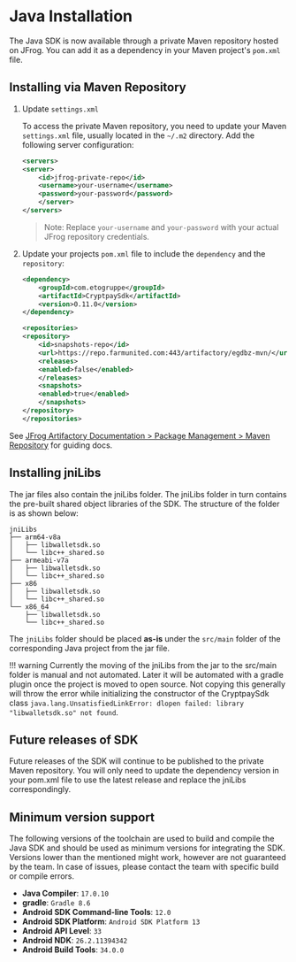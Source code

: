 # Java Installation

The Java SDK is now available through a private Maven repository hosted on JFrog. You can add it as a dependency in your Maven project's `pom.xml` file.

## Installing via Maven Repository

1. Update `settings.xml`

    To access the private Maven repository, you need to update your Maven `settings.xml` file, usually located in the `~/.m2` directory. Add the following server configuration:

    ```xml
    <servers>
    <server>
        <id>jfrog-private-repo</id>
        <username>your-username</username>
        <password>your-password</password>
        </server>
    </servers>
    ```

    > Note: Replace `your-username` and `your-password` with your actual JFrog repository credentials.

2. Update your projects `pom.xml` file to include the `dependency` and the `repository`:

    ```xml
    <dependency>
        <groupId>com.etogruppe</groupId>
        <artifactId>CryptpaySdk</artifactId>
        <version>0.11.0</version>
    </dependency>
    ```

    ```xml
    <repositories>
    <repository>
        <id>snapshots-repo</id>
        <url>https://repo.farmunited.com:443/artifactory/egdbz-mvn/</url>
        <releases>
        <enabled>false</enabled>
        </releases>
        <snapshots>
        <enabled>true</enabled>
        </snapshots>
    </repository>
    </repositories>
    ```

See [JFrog Artifactory Documentation > Package Management > Maven Repository](https://jfrog.com/help/r/jfrog-artifactory-documentation/maven-repository) for guiding docs.

## Installing jniLibs

The jar files also contain the jniLibs folder. The jniLibs folder in turn contains the pre-built shared object libraries of the SDK. The structure of the folder is as shown below:

```
jniLibs
├── arm64-v8a
│   ├── libwalletsdk.so
│   └── libc++_shared.so
├── armeabi-v7a
│   ├── libwalletsdk.so
│   └── libc++_shared.so
├── x86
│   ├── libwalletsdk.so
│   └── libc++_shared.so
└── x86_64
    ├── libwalletsdk.so
    └── libc++_shared.so
```

The `jniLibs` folder should be placed **as-is** under the `src/main` folder of the corresponding Java project from the jar file.

!!! warning
    Currently the moving of the jniLibs from the jar to the src/main folder is manual and not automated. Later it will be automated with a gradle plugin once the project is moved to open source. Not copying this generally will throw the error while initializing the constructor of the CryptpaySdk class `java.lang.UnsatisfiedLinkError: dlopen failed: library "libwalletsdk.so" not found`.

## Future releases of SDK

Future releases of the SDK will continue to be published to the private Maven repository. You will only need to update the dependency version in your pom.xml file to use the latest release and replace the jniLibs correspondingly.

## Minimum version support

The following versions of the toolchain are used to build and compile the Java SDK and should be used as minimum versions for integrating the SDK. Versions lower than the mentioned might work, however are not guaranteed by the team. In case of issues, please contact the team with specific build or compile errors.

- **Java Compiler**: `17.0.10`
- **gradle**: `Gradle 8.6`
- **Android SDK Command-line Tools**:  `12.0`
- **Android SDK Platform**: `Android SDK Platform 13`
- **Android API Level**: `33`
- **Android NDK**: `26.2.11394342`
- **Android Build Tools**: `34.0.0`
